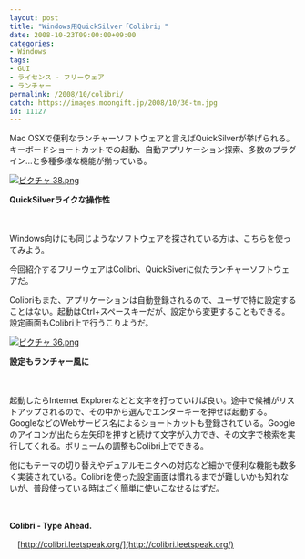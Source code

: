 ```yaml
---
layout: post
title: "Windows用QuickSilver「Colibri」"
date: 2008-10-23T09:00:00+09:00
categories:
- Windows
tags: 
- GUI
- ライセンス - フリーウェア
- ランチャー
permalink: /2008/10/colibri/
catch: https://images.moongift.jp/2008/10/36-tm.jpg
id: 11127
---
```

Mac OSXで便利なランチャーソフトウェアと言えばQuickSilverが挙げられる。キーボードショートカットでの起動、自動アプリケーション探索、多数のプラグイン…と多種多様な機能が揃っている。

  

[![ピクチャ 38.png](https://images.moongift.jp/2008/10/38-tm.jpg)](https://images.moongift.jp/2008/10/38.png)  
  
**QuickSilverライクな操作性**

  

　

  

Windows向けにも同じようなソフトウェアを探されている方は、こちらを使ってみよう。

  

今回紹介するフリーウェアはColibri、QuickSiverに似たランチャーソフトウェアだ。

  
  
<!--more-->  

Colibriもまた、アプリケーションは自動登録されるので、ユーザで特に設定することはない。起動はCtrl+スペースキーだが、設定から変更することもできる。設定画面もColibri上で行うこりようだ。

  

[![ピクチャ 36.png](https://images.moongift.jp/2008/10/36-tm.jpg)](https://images.moongift.jp/2008/10/36.png)  
  
**設定もランチャー風に**

  

　

  

起動したらInternet Explorerなどと文字を打っていけば良い。途中で候補がリストアップされるので、その中から選んでエンターキーを押せば起動する。GoogleなどのWebサービス名によるショートカットも登録されている。Googleのアイコンが出たら左矢印を押すと続けて文字が入力でき、その文字で検索を実行してくれる。ボリュームの調整もColibri上でできる。

  

他にもテーマの切り替えやデュアルモニタへの対応など細かで便利な機能も数多く実装されている。Colibriを使った設定画面は慣れるまでが難しいかも知れないが、普段使っている時はごく簡単に使いこなせるはずだ。

  

　

  

**Colibri - Type Ahead.**  
  
　[http://colibri.leetspeak.org/](http://colibri.leetspeak.org/)

  
